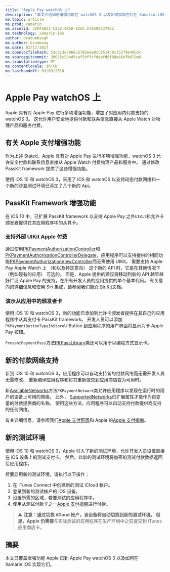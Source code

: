 ```yaml
---
title: "Apple Pay watchOS 上"
description: "本文介绍如何增强功能在 watchOS 3 以及如何实现它们在 Xamarin.iOS 转换为 Apple Watch 对 Apple Pay 所做 Apple。"
ms.topic: article
ms.prod: xamarin
ms.assetid: 32FF5D21-C252-485D-83AC-A7E592237962
ms.technology: xamarin-ios
author: bradumbaugh
ms.author: brumbaug
ms.date: 03/17/2017
ms.openlocfilehash: 53c2c3e3866cb782eea0cc9514c0c35379e48b5c
ms.sourcegitcommit: 30055c534d9caf5dffcfdeafd6f08e666fb870a8
ms.translationtype: MT
ms.contentlocale: zh-CN
ms.lasthandoff: 03/09/2018
---
```

# <a name="apple-pay-on-watchos"></a>Apple Pay watchOS 上

Apple 具有对 Apple Pay 进行多项增强功能，增加了对应用内付款支持的 watchOS 3。 这允许用户安全地提供付款和联系信息直接从 Apple Watch 对物理产品和服务付费。


## <a name="about-apple-pay-enhancements"></a>有关 Apple 支付增强功能

作为上述 Stated，Apple 具有对 Apple Pay 进行多项增强功能，watchOS 3 允许安全付款和联系信息直接从 Apple Watch 付费物理产品和服务中。 通过修改 PassKit framework 提供了这些增强功能。

使用 iOS 10 和 watchOS 3，采用了 iOS 和 watchOS 以支持动态付款网络和一个新的沙盒测试环境已添加了几个新的 Api。

## <a name="passkit-framework-enhancements"></a>PassKit Framework 增强功能

在 iOS 10 中，已扩展 PassKit framework 以支持 Apple Pay 之外`UIKit`和允许卡颁发者提供在其应用程序中的从其卡。 

### <a name="supporting-apple-pay-outside-of-uikit"></a>支持外部 UIKit Apple 付费

通过使用[PKPaymentAuthorizationController](https://developer.apple.com/reference/passkit/pkpaymentauthorizationcontroller)和[PKPaymentAuthorixationControllerDelegate](https://developer.apple.com/reference/passkit/pkpaymentauthorizationcontrollerdelegate)，应用程序可以支持提供的相同功能[PKPaymentAuthorizationViewController](https://developer.apple.com/reference/passkit/pkpaymentauthorizationviewcontroller)而无需使用 UIKit。 需要支持 Apple Pay Apple Watch 上 （和以及特定意向） 这个新的 API 时，它是在其他情况下 （例如现有的应用） 可选的。 但是，Apple 提供的建议将移动到新的 API 越早越好广泛 Apple Pay 的支持，在所有开发人员的应用提供的单个基本代码。 有关意向的详细信息和使用 Siri 集成，请参阅我们[简介 SiriKit](~/ios/platform/sirikit/index.md)文档。

### <a name="presenting-issuer-cards-from-within-apps"></a>演示从应用中的颁发者卡

使用 iOS 10 和 watchOS 3，新的功能已添加到允许卡颁发者提供在其自己的应用程序中从其支付卡 PassKit framework。 开发人员可以添加`PKPaymentButtonTypeInStore`UIButton 到应用程序的用户界面将显示为卡 Apple Pay 按钮。

`PresentPaymentPass`方法[PKPassLibrary](https://developer.apple.com/reference/passkit/pkpasslibrary)类还可以用于以编程方式显示卡。

## <a name="new-payment-network-support"></a>新的付款网络支持

新到 iOS 10 和 watchOS 3，应用程序可以自动支持新的付款网络而无需开发人员无需修改、 重新编译应用程序和将其重新提交到应用商店变为可用时。

新[AvailableNetworks](https://developer.apple.com/reference/passkit/pkpaymentrequest/1833288-availablenetworks)方法`PKPaymentNetwork`类允许应用程序以发现在运行时的用户的设备上可用的网络。 此外， [SupportedNetworks](https://developer.apple.com/reference/passkit/pkpaymentrequest/1619329-supportednetworks)已扩展属性才能作为自变量的付款提供商的名称。 使用这些方法，应用程序可以自动支持付款提供商支持的任何网络。

有关详细信息，请参阅我们[Apple 支付配置](~/ios/platform/apple-pay.md)和 Apple 的[Apple 支付指南](https://developer.apple.com/apple-pay/)。

## <a name="new-testing-environment"></a>新的测试环境

使用 iOS 10 和 watchOS 3，Apple 引入了新的测试环境，允许开发人员设置直接在 iOS 设备上的测试支付卡。 然后，此新的测试环境将加密的测试付款数据返回给应用程序。

若要启用新的测试环境，请执行以下操作：

1. 在 iTunes Connect 中创建新的测试 iCloud 帐户。
2. 登录到新的测试帐户的 iOS 设备。
3. 设置所需的区域，若要测试的应用程序中。
4. 使用从测试付款卡之一[Apple 支付指南](https://developer.apple.com/apple-pay/)进行付款。

> ⚠️ **注意：**通过切换 iCloud 帐户，该设备将自动切换到新的测试环境。 但是，Apple 仍**需要**与实际测试的应用程序在生产环境中之前提交到 iTunes 应用商店卡。

## <a name="summary"></a>摘要

本文已覆盖增强功能 Apple 已到 Apple Pay watchOS 3 以及如何在 Xamarin.iOS 实现它们。
